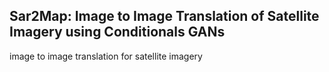 ## Sar2Map: Image to Image Translation of Satellite Imagery using Conditionals GANs


image to image translation for satellite imagery

